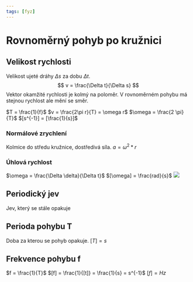 ```yaml
---
tags: [fyz]
---
```

# Rovnoměrný pohyb po kružnici
## Velikost rychlosti
Velikost ujeté dráhy $\Delta s$ za dobu $\Delta t$.
$$
v = \frac{\Delta t}{\Delta s}
$$
Vektor okamžité rychlosti je kolmý na poloměr.
V rovnoměrném pohybu má stejnou rychlost ale mění se směr.

$T = \frac{1}{f}$
$v = \frac{2\pi r}{T} = \omega r$
$\omega = \frac{2 \pi}{T}$
$[s^{-1}] = [\frac{1}{s}]$

### Normálové zrychlení
Kolmice do středu kružnice, dostředivá síla.
$a = \omega^2 * r$
### Úhlová rychlost
$\omega = \frac{\Delta \delta}{\Delta t}$
$[\omega] = \frac{rad}{s}$
![](Pasted%20image%2020211203104325.png)
## Periodický jev
Jev, který se stále opakuje
## Perioda pohybu T
Doba za kterou se pohyb opakuje.
$[T]=s$
## Frekvence pohybu f
$f = \frac{1}{T}$
$[f] = \frac{1}{[t]} = \frac{1}{s} = s^{-1}$
$[f] = Hz$
